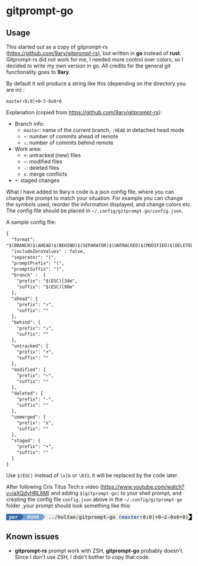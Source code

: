 # gitprompt-go

## Usage

This started out as a copy of gitprompt-rs (https://github.com/9ary/gitprompt-rs), but written in **go** instead of **rust**. Gitprompt-rs did not work for me, I needed more control over colors, so I decided to write my own version in go. All credits for the general git functionality goes to **9ary**. 

By default it will produce a string like this (depending on the directory you are in) :

    master↑0↓0|+0~3-0x0•0
    
 Explanation (copied from https://github.com/9ary/gitprompt-rs):
 
- Branch info:
  - `master`: name of the current branch, `:HEAD` in detached head mode
  - `↑`: number of commits ahead of remote
  - `↓`: number of commits behind remote
- Work area:
  - `+`: untracked (new) files
  - `~`: modified files
  - `-`: deleted files
  - `x`: merge conflicts
- `•`: staged changes

What I have added to 9ary:s code is a json config file, where you can change the prompt to match your situation. For example you can change the symbols used, reorder the information displayed, and change colors etc. The config file should be placed in `~/.config/gitprompt-go/config.json`.

A sample config file:
 ```
 {
   "format": "$(BRANCH)$(AHEAD)$(BEHIND)$(SEPARATOR)$(UNTRACKED)$(MODIFIED)$(DELETED)$(UNMERGED)$(STAGED)",
   "includeZeroValues" : false,
   "separator": "|",
   "promptPrefix": "(",
   "promptSuffix": ")",
   "branch" :  {
     "prefix": "$(ESC)[34m",
     "suffix": "$(ESC)[90m"
   },
   "ahead": {
     "prefix": "↑",
     "suffix": ""
   },
   "behind": {
     "prefix": "↓",
     "suffix": ""
   },
   "untracked": {
     "prefix": "+",
     "suffix": ""
   },
   "modified": {
     "prefix": "~",
     "suffix": ""
   },
   "deleted": {
     "prefix": "-",
     "suffix": ""
   },
   "unmerged": {
     "prefix": "x",
     "suffix": ""
   },
   "staged": {
     "prefix": "•",
     "suffix": ""
   }
 }
```

Use `$(ESC)` instead of `\x1b` or `\033`, it will be replaced by the code later.

After following Cris Titus Tech:s video (https://www.youtube.com/watch?v=iaXQdyHRL8M) and adding `$(gitprompt-go)` to your shell prompt, and creating the config file `config.json` above in the `~/.config/gitprompt-go` folder ,your prompt should look something like this:

![gitprompt-go](gitprompt.png)

## Known issues

* **gitprompt-rs** prompt work with ZSH, **gitprompt-go** probably doesn't. Since I don't use ZSH, I didn't bother to copy that code.
